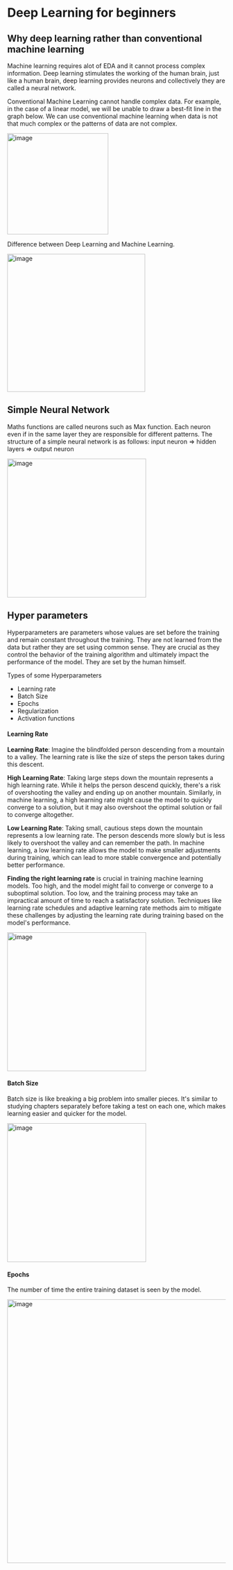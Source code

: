 # Deep Learning for beginners

## Why deep learning rather than conventional machine learning

Machine learning requires alot of EDA and it cannot process complex information. Deep learning stimulates the working of the human brain, just like a human brain, deep learning provides neurons and collectively they are called a neural network.

Conventional Machine Learning cannot handle complex data. 
For example, in the case of a linear model, we will be unable to draw a best-fit line in the graph below. We can use conventional machine learning when data is not that much complex or the patterns of data are not complex.

<img width="233" alt="image" src="https://github.com/AbdulHadi806/Machine-learning-Basic-notes/assets/113926529/c3d65f81-f7c1-49cb-8435-8561ee406b51">


Difference between Deep Learning and Machine Learning.

<img width="318" alt="image" src="https://github.com/AbdulHadi806/Machine-learning-Basic-notes/assets/113926529/045d2944-353f-4129-b36e-4ed11693ae9a">


## Simple Neural Network

Maths functions are called neurons such as Max function. Each neuron even if in the same layer they are responsible for different patterns.
The structure of a simple neural network is as follows: input neuron => hidden layers => output neuron

<img width="320" alt="image" src="https://github.com/AbdulHadi806/Machine-learning-Basic-notes/assets/113926529/ef62e8b0-d671-4b79-88c6-b01590062e9a">



## Hyper parameters
Hyperparameters are parameters whose values are set before the training and remain constant throughout the training. They are not learned from the data but rather 
they are set using common sense. They are crucial as they control the behavior of the training algorithm and ultimately impact the performance of the model. They are set
by the human himself.

Types of some Hyperparameters
- Learning rate
- Batch Size
- Epochs
- Regularization
- Activation functions

#### Learning Rate
**Learning Rate**: Imagine the blindfolded person descending from a mountain to a valley. The learning rate is like the size of steps the person takes during this descent.

**High Learning Rate**: Taking large steps down the mountain represents a high learning rate. While it helps the person descend quickly, there's a risk of overshooting the valley and ending up on another mountain. Similarly, in machine learning, a high learning rate might cause the model to quickly converge to a solution, but it may also overshoot the optimal solution or fail to converge altogether.

**Low Learning Rate**: Taking small, cautious steps down the mountain represents a low learning rate. The person descends more slowly but is less likely to overshoot the valley and can remember the path. In machine learning, a low learning rate allows the model to make smaller adjustments during training, which can lead to more stable convergence and potentially better performance.

**Finding the right learning rate** is crucial in training machine learning models. Too high, and the model might fail to converge or converge to a suboptimal solution. Too low, and the training process may take an impractical amount of time to reach a satisfactory solution. Techniques like learning rate schedules and adaptive learning rate methods aim to mitigate these challenges by adjusting the learning rate during training based on the model's performance.


<img width="320" alt="image" src="https://github.com/AbdulHadi806/Machine-learning-Basic-notes/assets/113926529/9098b3a8-eee3-4e18-ace8-897852afd825">


#### Batch Size
Batch size is like breaking a big problem into smaller pieces. It's similar to studying chapters separately before taking a test on each one, which makes learning easier and quicker for the model.

<img width="320" alt="image" src="https://github.com/AbdulHadi806/Machine-learning-Basic-notes/assets/113926529/ea76eb3d-6847-4e40-a083-ded717ee6aed">

#### Epochs
The number of time the entire training dataset is seen by the model.

<img width="608" alt="image" src="https://github.com/AbdulHadi806/Machine-learning-Basic-notes/assets/113926529/e83968f1-2b8f-49af-af89-403301ad9173">
